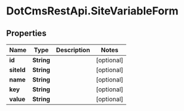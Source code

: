 # DotCmsRestApi.SiteVariableForm

## Properties

Name | Type | Description | Notes
------------ | ------------- | ------------- | -------------
**id** | **String** |  | [optional] 
**siteId** | **String** |  | [optional] 
**name** | **String** |  | [optional] 
**key** | **String** |  | [optional] 
**value** | **String** |  | [optional] 


